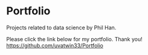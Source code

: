 # Portfolio
Projects related to data science by Phil Han.

Please click the link below for my portfolio.  Thank you!
https://github.com/uvatwin33/Portfolio
